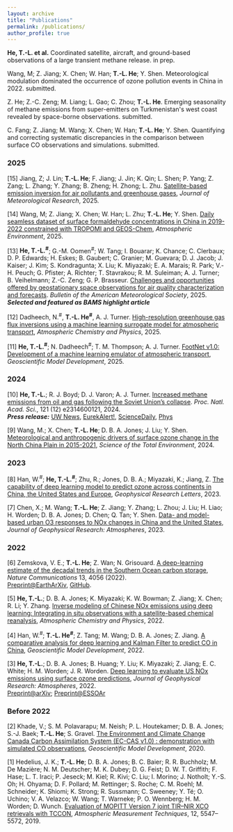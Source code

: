```yaml
---
layout: archive
title: "Publications"
permalink: /publications/
author_profile: true
---
```


**He, T.-L. et al.** Coordinated satellite, aircraft, and ground-based observations of a large transient methane release. in prep.

Wang, M; Z. Jiang; X. Chen; W. Han; **T.-L. He**; Y. Shen. Meteorological modulation dominated the occurrence of ozone pollution events in China in 2022. submitted.

Z. He; Z.-C. Zeng; M. Liang; L. Gao; C. Zhou; **T.-L. He**. Emerging seasonality of methane emissions from super-emitters on Turkmenistan's west coast revealed by space-borne observations. submitted.

C. Fang; Z. Jiang; M. Wang; X. Chen; W. Han; **T.-L. He**; Y. Shen. Quantifying and correcting systematic discrepancies in the comparison between surface CO observations and simulations. submitted.

### 2025

[15] Jiang, Z; J. Lin; **T.-L. He**; F. Jiang; J. Jin; K. Qin; L. Shen; P. Yang; Z. Zang; L. Zhang; Y. Zhang; B. Zheng; H. Zhong; L. Zhu. [Satellite-based emission inversion for air pollutants and greenhouse gases](http://jmr.cmsjournal.net/en/article/doi/10.1007/s13351-025-4914-7), <em>Journal of Meteorological Research</em>, 2025.

[14] Wang, M; Z. Jiang; X. Chen; W. Han; L. Zhu; **T.-L. He**; Y. Shen. [Daily seamless dataset of surface formaldehyde concentrations in China in 2019-2022 constrained with TROPOMI and GEOS-Chem](https://www.sciencedirect.com/science/article/abs/pii/S1352231025005217), <em>Atmospheric Environment</em>, 2025.

[13] **He, T.-L.<sup>#</sup>**; G.-M. Oomen<sup>#</sup>; W. Tang; I. Bouarar; K. Chance; C. Clerbaux; D. P. Edwards; H. Eskes; B. Gaubert; C. Granier; M. Guevara; D. J. Jacob; J. Kaiser; J. Kim; S. Kondragunta; X. Liu; K. Miyazaki; E. A. Marais; R. Park; V.-H. Peuch; G. Pfister; A. Richter; T. Stavrakou; R. M. Suleiman; A. J. Turner; B. Veihelmann; Z.-C. Zeng; G. P. Brasseur. [Challenges and opportunities offered by geostationary space observations for air quality characterization and forecasts](https://journals.ametsoc.org/view/journals/bams/aop/BAMS-D-23-0145.1/BAMS-D-23-0145.1.xml). <em>Bulletin of the American Meteorological Society</em>, 2025. <br />
**<em>Selected and featured as BAMS highlight article</em>**<br />

[12] Dadheech, N.<sup>#</sup>, **T.-L. He<sup>#</sup>**, A. J. Turner. [High-resolution greenhouse gas flux inversions using a machine learning surrogate model for atmospheric transport](https://acp.copernicus.org/articles/25/5159/2025/), <em>Atmospheric Chemistry and Physics</em>, 2025.<br />

[11] **He, T.-L.<sup>#</sup>**; N. Dadheech<sup>#</sup>; T. M. Thompson; A. J. Turner. [FootNet v1.0: Development of a machine learning emulator of atmospheric transport](https://gmd.copernicus.org/articles/18/1661/2025/), <em>Geoscientific Model Development</em>, 2025.<br />

### 2024


[10] **He, T.-L.**; R. J. Boyd; D. J. Varon; A. J. Turner. [Increased methane emissions from oil and gas following the Soviet Union’s collapse](https://www.pnas.org/doi/10.1073/pnas.2314600121). <em>Proc. Natl. Acad. Sci.</em>, 121 (12) e2314600121, 2024.<br />
**<em>Press release:</em>** [UW News](https://www.washington.edu/news/2024/03/12/ai-analysis-of-historical-satellite-images-show-ussr-collapse-in-1990s-increased-methane-emissions-despite-lower-oil-and-gas-production/),  [EurekAlert!](https://www.eurekalert.org/news-releases/1037434),  [ScienceDaily](https://www.sciencedaily.com/releases/2024/03/240312221011.htm),  [Phys](https://phys.org/news/2024-03-ai-analysis-satellite-images-1990s.html)<br />

[9] Wang, M.; X. Chen; **T.-L. He**; D. B. A. Jones; J. Liu; Y. Shen. [Meteorological and anthropogenic drivers of surface ozone change in the North China Plain in 2015-2021](https://doi.org/10.1016/j.scitotenv.2023.167763), <em>Science of the Total Environment</em>, 2024.<br />


### 2023

[8] Han, W.<sup>#</sup>; **He, T.-L.<sup>#</sup>**; Zhu, R.; Jones, D. B. A.; Miyazaki, K.; Jiang, Z. [The capability of deep learning model to predict ozone across continents in China, the United States and Europe](https://doi.org/10.1029/2023GL104928), <em>Geophysical Research Letters</em>, 2023. <br />

[7] Chen, X.; M. Wang; **T.-L. He**; Z. Jiang; Y. Zhang; L. Zhou; J. Liu; H. Liao; H. Worden; D. B. A. Jones; D. Chen; Q. Tan; Y. Shen. [Data- and model-based urban O3 responses to NOx changes in China and the United States](https://doi.org/10.1029/2022JD038228), <em>Journal of Geophysical Research: Atmospheres</em>, 2023.

### 2022 

[6] Zemskova, V. E.; **T.-L. He**; Z. Wan; N. Grisouard. [A deep-learning estimate of the decadal trends in the Southern Ocean carbon storage](https://www.nature.com/articles/s41467-022-31560-5), <em>Nature Communications</em> 13, 4056 (2022).<br /> 
[Preprint@EarthArXiv](https://doi.org/10.31223/X52603), [GitHub](https://github.com/tailonghe/Southern_Ocean_Carbon). <br />


[5] **He, T.-L.**; D. B. A. Jones; K. Miyazaki; K. W. Bowman; Z. Jiang; X. Chen; R. Li; Y. Zhang. [Inverse modeling of Chinese NOx emissions using deep learning: Integrating in situ observations with a satellite-based chemical reanalysis](https://acp.copernicus.org/articles/22/14059/2022/acp-22-14059-2022.html), <em>Atmospheric Chemistry and Physics</em>, 2022.<br /> 


[4] Han, W.<sup>#</sup>; **T.-L. He<sup>#</sup>**; Z. Tang; M. Wang; D. B. A. Jones; Z. Jiang. [A comparative analysis for deep learning and Kalman Filter to predict CO in China](https://gmd.copernicus.org/preprints/gmd-2021-420/), <em>Geoscientific Model Development</em>, 2022.<br />


[3] **He, T.-L.**; D. B. A. Jones; B. Huang; Y. Liu; K. Miyazaki; Z. Jiang; E. C. White; H. M. Worden; J. R. Worden. [Deep learning to evaluate US NOx emissions using surface ozone predictions](https://agupubs.onlinelibrary.wiley.com/doi/10.1029/2021JD035597), <em>Journal of Geophysical Research: Atmospheres</em>, 2022. <br />
[Preprint@arXiv](https://arxiv.org/abs/1908.05841); [Preprint@ESSOAr](https://www.essoar.org/doi/abs/10.1002/essoar.10507761.1) 

### Before 2022

[2] Khade, V.; S. M. Polavarapu; M. Neish; P. L. Houtekamer; D. B. A. Jones; S.-J. Baek; **T.-L. He**; S. Gravel. [The Environment and Climate Change Canada Carbon Assimilation System (EC-CAS v1.0) : demonstration with simulated CO observations](https://gmd.copernicus.org/preprints/gmd-2020-219/), <em>Geoscientific Model Development</em>, 2020.

[1] Hedelius, J. K.; **T.-L. He**; D. B. A. Jones; B. C. Baier; R. R. Buchholz; M. De Mazière; N. M. Deutscher; M. K. Dubey; D. G. Feist; D. W. T. Griffith; F. Hase; L. T. Iraci; P. Jeseck; M. Kiel; R. Kivi; C. Liu; I. Morino; J. Notholt; Y.-S. Oh; H. Ohyama; D. F. Pollard; M. Rettinger; S. Roche; C. M. Roehl; M. Schneider; K. Shiomi; K. Strong; R. Sussmann; C. Sweeney; Y. Té; O. Uchino; V. A. Velazco; W. Wang; T. Warneke; P. O. Wennberg; H. M. Worden; D. Wunch. [Evaluation of MOPITT Version 7 joint TIR–NIR XCO retrievals with TCCON](https://doi.org/10.5194/amt-12-5547-2019), <em>Atmospheric Measurement Techniques</em>, 12, 5547–5572, 2019.




<!--- <h3><em>You can also find my articles on <u><a href="https://scholar.google.com/citations?user=rfFLRuQAAAAJ&hl=en">my Google Scholar profile</a>.</u></em></h3> --->

